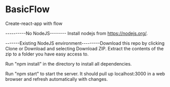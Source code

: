 # BasicFlow
Create-react-app with flow

----------No NodeJS-------- Install nodejs from https://nodejs.org/.

-------Existing NodeJS environment---------Download this repo by clicking Clone or Download and selecting Download ZIP. Extract the contents of the zip to a folder you have easy access to.

Run "npm install" in the directory to install all dependencies.

Run "npm start" to start the server. It should pull up localhost:3000 in a web browser and refresh automatically with changes.
